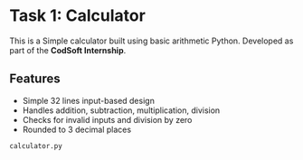 # Task 1: Calculator

This is a Simple calculator built using basic arithmetic Python. Developed as part of the **CodSoft Internship**.

## Features
- Simple 32 lines input-based design
- Handles addition, subtraction, multiplication, division
- Checks for invalid inputs and division by zero
- Rounded to 3 decimal places
```bash
calculator.py

